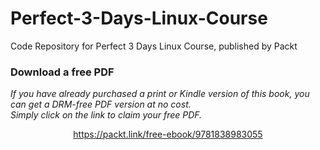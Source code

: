# Perfect-3-Days-Linux-Course
Code Repository for Perfect 3 Days Linux Course, published by Packt
### Download a free PDF

 <i>If you have already purchased a print or Kindle version of this book, you can get a DRM-free PDF version at no cost.<br>Simply click on the link to claim your free PDF.</i>
<p align="center"> <a href="https://packt.link/free-ebook/9781838983055">https://packt.link/free-ebook/9781838983055 </a> </p>